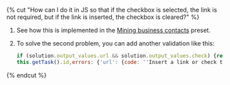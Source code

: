 {% cut "How can I do it in JS so that if the checkbox is selected, the link is not required, but if the link is inserted, the checkbox is cleared?" %}

1. See how this is implemented in the [Mining business contacts](https://platform.toloka.ai/requester/templates?choosedCard=axZaOYyyyQ1F0RZkJ0Zy) preset.

1. To solve the second problem, you can add another validation like this:

    ```javascript
    if (solution.output_values.url && solution.output_values.check) {return {task_id:
    this.getTask().id,errors: {'url': {code: ''Insert a link or check the box if the site doesn't exist'}}}}
    ```

{% endcut %}